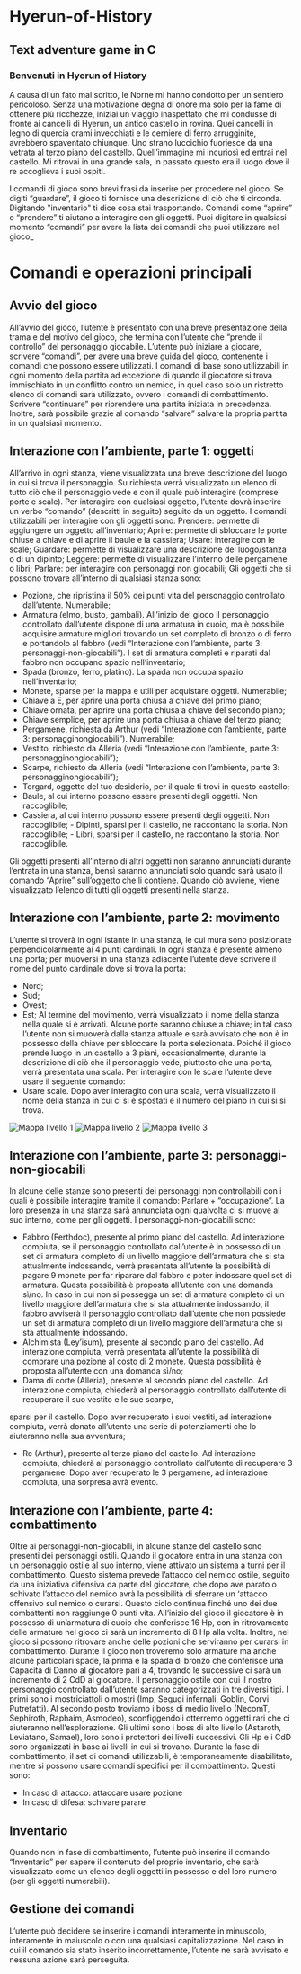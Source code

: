 # Hyerun-of-History
## Text adventure game in C

### Benvenuti in Hyerun of History


A causa di un fato mal scritto, le Norne mi hanno condotto per un sentiero pericoloso. Senza una motivazione degna di onore ma solo per la fame di ottenere più ricchezze, iniziai un viaggio inaspettato che mi condusse di fronte ai cancelli di Hyerun, un antico castello in rovina. Quei cancelli in legno di quercia orami invecchiati e le cerniere di ferro arrugginite, avrebbero spaventato chiunque. Uno strano luccichio fuoriesce da una vetrata al terzo piano del castello. Quell’immagine mi incuriosì ed entrai nel castello. Mi ritrovai in una grande sala, in passato questo era il luogo dove il re accoglieva i suoi ospiti.

I comandi di gioco sono brevi frasi da inserire per procedere nel gioco. Se digiti “guardare”, il gioco ti fornisce una descrizione di ciò che ti circonda. Digitando "inventario" ti dice cosa stai trasportando. Comandi come “aprire” o “prendere” ti aiutano a interagire con gli oggetti. Puoi digitare in qualsiasi momento “comandi” per avere la lista dei comandi che puoi utilizzare nel gioco_

# Comandi e operazioni principali 
## Avvio del gioco
All’avvio del gioco, l’utente è presentato con una breve presentazione della trama e del motivo del
gioco, che termina con l’utente che “prende il controllo” del personaggio giocabile. L’utente può
iniziare a giocare, scrivere “comandi”, per avere una breve guida del gioco, contenente i comandi che
possono essere utilizzati. I comandi di base sono utilizzabili in ogni momento della partita ad eccezione
di quando il giocatore si trova immischiato in un conflitto contro un nemico, in quel caso solo un
ristretto elenco di comandi sarà utilizzato, ovvero i comandi di combattimento. Scrivere “continuare”
per riprendere una partita iniziata in precedenza. Inoltre, sarà possibile grazie al comando “salvare”
salvare la propria partita in un qualsiasi momento. 
## Interazione con l’ambiente, parte 1: oggetti
All’arrivo in ogni stanza, viene visualizzata una breve descrizione del luogo in cui si trova il
personaggio. Su richiesta verrà visualizzato un elenco di tutto ciò che il personaggio vede e con il
quale può interagire (comprese porte e scale). Per interagire con qualsiasi oggetto, l’utente dovrà
inserire un verbo “comando” (descritti in seguito) seguito da un oggetto.
I comandi utilizzabili per interagire con gli oggetti sono:
Prendere: permette di aggiungere un oggetto all’inventario;
Aprire: permette di sbloccare le porte chiuse a chiave e di aprire il baule e la cassiera; Usare:
interagire con le scale;
Guardare: permette di visualizzare una descrizione del luogo/stanza o di un dipinto;
Leggere: permette di visualizzare l’interno delle pergamene o libri;
Parlare: per interagire con personaggi non giocabili;
Gli oggetti che si possono trovare all’interno di qualsiasi stanza sono:
- Pozione, che ripristina il 50% dei punti vita del personaggio controllato dall’utente.
Numerabile;
- Armatura (elmo, busto, gambali). All’inizio del gioco il personaggio controllato dall’utente
dispone di una armatura in cuoio, ma è possibile acquisire armature migliori trovando un set
completo di bronzo o di ferro e portandolo al fabbro (vedi “Interazione con l’ambiente, parte
3: personaggi-non-giocabili”). I set di armatura completi e riparati dal fabbro non occupano
spazio nell’inventario;
- Spada (bronzo, ferro, platino). La spada non occupa spazio nell’inventario;
- Monete, sparse per la mappa e utili per acquistare oggetti. Numerabile;
- Chiave a E, per aprire una porta chiusa a chiave del primo piano;
- Chiave ornata, per aprire una porta chiusa a chiave del secondo piano;
- Chiave semplice, per aprire una porta chiusa a chiave del terzo piano;
- Pergamene, richiesta da Arthur (vedi “Interazione con l’ambiente, parte 3:
personagginongiocabili”). Numerabile; 
- Vestito, richiesto da Alleria (vedi “Interazione con l’ambiente, parte 3:
personagginongiocabili”);
- Scarpe, richiesto da Alleria (vedi “Interazione con l’ambiente, parte 3:
personagginongiocabili”);
- Torgard, oggetto del tuo desiderio, per il quale ti trovi in questo castello;
- Baule, al cui interno possono essere presenti degli oggetti. Non raccoglibile;
- Cassiera, al cui interno possono essere presenti degli oggetti. Non raccoglibile; -
Dipinti, sparsi per il castello, ne raccontano la storia. Non raccoglibile; - Libri,
sparsi per il castello, ne raccontano la storia. Non raccoglibile.

Gli oggetti presenti all’interno di altri oggetti non saranno annunciati durante l’entrata in una stanza,
bensì saranno annunciati solo quando sarà usato il comando “Aprire” sull’oggetto che li contiene.
Quando ciò avviene, viene visualizzato l’elenco di tutti gli oggetti presenti nella stanza. 
## Interazione con l’ambiente, parte 2: movimento
L’utente si troverà in ogni istante in una stanza, le cui mura sono posizionate perpendicolarmente ai 4
punti cardinali. In ogni stanza è presente almeno una porta; per muoversi in una stanza adiacente
l’utente deve scrivere il nome del punto cardinale dove si trova la porta:
- Nord;
- Sud;
- Ovest;
- Est;
Al termine del movimento, verrà visualizzato il nome della stanza nella quale si è arrivati. Alcune
porte saranno chiuse a chiave; in tal caso l’utente non si muoverà dalla stanza attuale e sarà
avvisato che non è in possesso della chiave per sbloccare la porta selezionata.
Poiché il gioco prende luogo in un castello a 3 piani, occasionalmente, durante la descrizione di ciò
che il personaggio vede, piuttosto che una porta, verrà presentata una scala. Per interagire con le scale
l’utente deve usare il seguente comando:
- Usare scale.
Dopo aver interagito con una scala, verrà visualizzato il nome della stanza in cui ci si è spostati e il
numero del piano in cui si si trova. 

![Mappa livello 1](https://user-images.githubusercontent.com/82885391/142662128-47457a26-7307-4f33-af70-33f2f43154f3.JPG)
![Mappa livello 2](https://user-images.githubusercontent.com/82885391/142662161-082bcf89-af92-407d-a86b-635d56321f56.JPG)
![Mappa livello 3](https://user-images.githubusercontent.com/82885391/142662214-706df1ac-a0ac-4638-a6e5-62588ce406a5.JPG)

## Interazione con l’ambiente, parte 3: personaggi-non-giocabili
In alcune delle stanze sono presenti dei personaggi non controllabili con i quali è possibile interagire
tramite il comando:
Parlare + “occupazione”.
La loro presenza in una stanza sarà annunciata ogni qualvolta ci si muove al suo interno, come per gli
oggetti. I personaggi-non-giocabili sono:
- Fabbro (Ferthdoc), presente al primo piano del castello. Ad interazione compiuta, se il
personaggio controllato dall’utente è in possesso di un set di armatura completo di un livello
maggiore dell’armatura che si sta attualmente indossando, verrà presentata all’utente la
possibilità di pagare 9 monete per far riparare dal fabbro e poter indossare quel set di
armatura. Questa possibilità è proposta all’utente con una domanda sì/no. In caso in cui non
si possegga un set di armatura completo di un livello maggiore dell’armatura che si sta
attualmente indossando, il fabbro avviserà il personaggio controllato dall’utente che non
possiede un set di armatura completo di un livello maggiore dell’armatura che si sta
attualmente indossando.
- Alchimista (Ley’isum), presente al secondo piano del castello. Ad interazione compiuta,
verrà presentata all’utente la possibilità di comprare una pozione al costo di 2 monete. Questa
possibilità è proposta all’utente con una domanda sì/no;
- Dama di corte (Alleria), presente al secondo piano del castello. Ad interazione compiuta,
chiederà al personaggio controllato dall’utente di recuperare il suo vestito e le sue scarpe, 

sparsi per il castello. Dopo aver recuperato i suoi vestiti, ad interazione compiuta, verrà
donato all’utente una serie di potenziamenti che lo aiuteranno nella sua avventura;
- Re (Arthur), presente al terzo piano del castello. Ad interazione compiuta, chiederà al
personaggio controllato dall’utente di recuperare 3 pergamene. Dopo aver recuperato le 3
pergamene, ad interazione compiuta, una sorpresa avrà evento. 

## Interazione con l’ambiente, parte 4: combattimento 
Oltre ai personaggi-non-giocabili, in alcune stanze del castello sono presenti dei personaggi ostili.
Quando il giocatore entra in una stanza con un personaggio ostile al suo interno, viene attivato un
sistema a turni per il combattimento.
Questo sistema prevede l’attacco del nemico ostile, seguito da una iniziativa difensiva da parte del
giocatore, che dopo ave parato o schivato l’attacco del nemico avrà la possibilità di sferrare un
‘attacco offensivo sul nemico o curarsi. Questo ciclo continua finché uno dei due combattenti non
raggiunge 0 punti vita.
All’inizio del gioco il giocatore è in possesso di un’armatura di cuoio che conferisce 16 Hp, con in
ritrovamento delle armature nel gioco ci sarà un incremento di 8 Hp alla volta. Inoltre, nel gioco si
possono ritrovare anche delle pozioni che serviranno per curarsi in combattimento. Durante il gioco
non troveremo solo armature ma anche alcune particolari spade, la prima è la spada di bronzo che
conferisce una Capacità di Danno al giocatore pari a 4, trovando le successive ci sarà un incremento
di 2 CdD al giocatore.
Il personaggio ostile con cui il nostro personaggio controllato dall’utente saranno categorizzati in tre
diversi tipi. I primi sono i mostriciattoli o mostri (Imp, Segugi infernali, Goblin, Corvi Putrefatti). Al
secondo posto troviamo i boss di medio livello (NecomT, Sephiroth, Raphaim, Asmodeo),
sconfiggendoli otterremo oggetti rari che ci aiuteranno nell’esplorazione. Gli ultimi sono i boss di alto
livello (Astaroth, Leviatano, Samael), loro sono i protettori dei livelli successivi. Gli Hp e i CdD sono
organizzati in base ai livelli in cui si trovano.
Durante la fase di combattimento, il set di comandi utilizzabili, è temporaneamente disabilitato,
mentre si possono usare comandi specifici per il combattimento. Questi sono:
- In caso di attacco: attaccare usare pozione
- In caso di difesa:
schivare
parare 

## Inventario 
Quando non in fase di combattimento, l’utente può inserire il comando “Inventario” per sapere il
contenuto del proprio inventario, che sarà visualizzato come un elenco degli oggetti in possesso e del
loro numero (per gli oggetti numerabili). 

## Gestione dei comandi
L’utente può decidere se inserire i comandi interamente in minuscolo, interamente in maiuscolo o con
una qualsiasi capitalizzazione.
Nel caso in cui il comando sia stato inserito incorrettamente, l’utente ne sarà avvisato e nessuna
azione sarà perseguita. 
